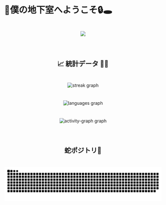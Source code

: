 <br clear="both">

<h1 align="left">🔦僕の地下室へようこそ🔒🕳️</h1>

###

<br clear="both">

<div align="center">
  <img height="500" src="https://media1.tenor.com/m/Jo0PbgBIZzAAAAAd/chill-guy-my-new-character.gif"  />
</div>

###

<br clear="both">

<h2 align="center">📈 統計データ 🧮✨</h2>

###

<br clear="both">

<div align="center">
  <img src="https://streak-stats.demolab.com?user=ThxgHntr&locale=en&mode=weekly&theme=radical&hide_border=true&border_radius=5&date_format=M%20j%5B,%20Y%5D" height="200" alt="streak graph"  />
</div>

###

<br clear="both">

<div align="center">
  <img src="https://github-readme-stats.vercel.app/api/top-langs?username=ThxgHntr&locale=en&hide_title=false&layout=compact&card_width=320&langs_count=6&theme=radical&hide_border=true" height="200" alt="languages graph"  />
</div>

###

<br clear="both">

<div align="center">
  <img src="https://github-readme-activity-graph.vercel.app/graph?username=ThxgHntr&radius=16&area=true&hide_border=true&theme=cotton-candy" height="365" alt="activity-graph graph"  />
</div>

###

<br clear="both">

<h2 align="center">蛇ポジトリ🐍</h2>

###

<br clear="both">

<img src="https://raw.githubusercontent.com/ThxgHntr/ThxgHntr/output/snake.svg" alt="Snake animation" />

###
